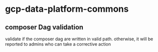 # gcp-data-platform-commons
## composer Dag validation 
  validate if the composer dag are written in valid path. otherwise, it will be reported to admins who can take a corrective action
